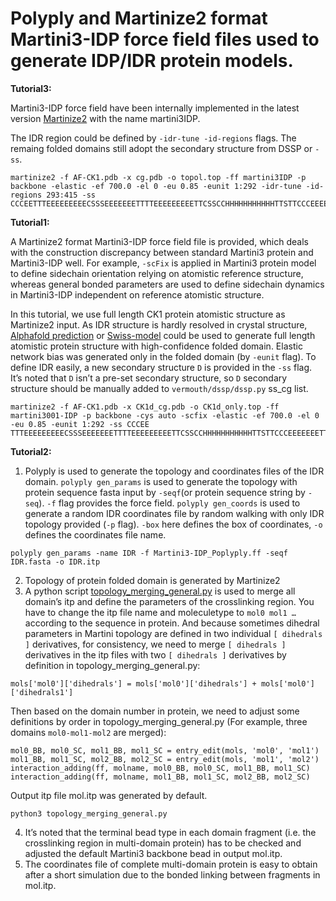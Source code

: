 # Polyply and Martinize2 format Martini3-IDP force field files used to generate IDP/IDR protein models.

**Tutorial3:**

Martini3-IDP force field have been internally implemented in the latest version [Martinize2](https://github.com/marrink-lab/vermouth-martinize) with the name martini3IDP.

The IDR region could be defined by `-idr-tune -id-regions` flags. The remaing folded domains still adopt the secondary structure from DSSP or `-ss`.
```
martinize2 -f AF-CK1.pdb -x cg.pdb -o topol.top -ff martini3IDP -p backbone -elastic -ef 700.0 -el 0 -eu 0.85 -eunit 1:292 -idr-tune -id-regions 293:415 -ss CCCEETTTEEEEEEEEECSSSEEEEEEETTTTEEEEEEEEETTCSSCCHHHHHHHHHHHTTSTTCCCEEEEEEETTEEEEEEECCCCBHHHHHHHTTTCCCHHHHHHHHHHHHHHHHHHHHTTEECCCCCGGGEEECCGGGTTCEEECCCTTCEECBCTTTCCBCCCCBSTTCCSCTTTCCHHHHTTBCCCHHHHHHHHHHHHHHHHHSSCTTSSCCCSSGGGHHHHHHHHHHHSCHHHHTTTSCHHHHHHHHHHHHSCSSCCCCHHHHHHHHHHHHHHTTCCCSCCCGGGCCCCCCCCCCCCCCCCCCCCCCCCCCCCCCCCCCCCCCCCCCCCCCCCCCCCCCCCCCCCCCCCCCCCCCCCCCCCCCCCCCCCCCCCCCCCCCCCCCCCCCCCCCCCCCCCCCCCCCCCCCCC
```

**Tutorial1:**

A Martinize2 format Martini3-IDP force field file is provided, which deals with the construction discrepancy between standard Martini3 protein and Martini3-IDP well. For example, `-scFix` is applied in Martini3 protein model to define sidechain orientation relying on atomistic reference structure, whereas general bonded parameters are used to define sidechain dynamics in Martini3-IDP independent on reference atomistic structure.

In this tutorial, we use full length CK1 protein atomistic structure as Martinize2 input. As IDR structure is hardly resolved in crystal structure, [Alphafold prediction](https://alphafold.ebi.ac.uk/) or [Swiss-model](https://swissmodel.expasy.org/) could be used to generate full length atomistic protein structure with high-confidence folded domain. Elastic network bias was generated only in the folded domain (by `-eunit` flag). To define IDR easily, a new secondary structure `D` is provided in the `-ss` flag. It’s noted that `D` isn’t a pre-set secondary structure, so `D` secondary structure should be manually added to `vermouth/dssp/dssp.py` ss_cg list.
```
martinize2 -f AF-CK1.pdb -x CK1d_cg.pdb -o CK1d_only.top -ff martini3001-IDP -p backbone -cys auto -scfix -elastic -ef 700.0 -el 0 -eu 0.85 -eunit 1:292 -ss CCCEE TTTEEEEEEEEECSSSEEEEEEETTTTEEEEEEEEETTCSSCCHHHHHHHHHHHTTSTTCCCEEEEEEETTEEEEEEECCCCBHHHHHHHTTTCCCHHHHHHHHHHHHHHHHHHHHTTEECCCCCGGGEEECCGGGTTCEEECCCTTCEECBCTTTCCBCCCCBSTTCCSCTTTCCHHHHTTBCCCHHHHHHHHHHHHHHHHHSSCTTSSCCCSSGGGHHHHHHHHHHHSCHHHHTTTSCHHHHHHHHHHHHSCSSCCCCHHHHHHHHHHHHHHTTCCCSCCCGGGCDDDDDDDDDDDDDDDDDDDDDDDDDDDDDDDDDDDDDDDDDDDDDDDDDDDDDDDDDDDDDDDDDDDDDDDDDDDDDDDDDDDDDDDDDDDDDDDDDDDDDDDDDDDDDDDDDDDDDDDDDDD
```


**Tutorial2:**

1. Polyply is used to generate the topology and coordinates files of the IDR domain. 
`polyply gen_params` is used to generate the topology with protein sequence fasta input by `-seqf`(or protein sequence string by `-seq`). `-f` flag provides the force field. `polyply gen_coords` is used to generate a random IDR coordinates file by random walking with only IDR topology provided (`-p` flag). `-box` here defines the box of coordinates, `-o` defines the coordinates file name.
```
polyply gen_params -name IDR -f Martini3-IDP_Poplyply.ff -seqf IDR.fasta -o IDR.itp
```
2. Topology of protein folded domain is generated by Martinize2 
3. A python script [topology_merging_general.py](https://github.com/Martini-Force-Field-Initiative/Martini3-IDP-parameters/blob/main/Scripts/topology_merging_general.py) is used to merge all domain’s itp and define the parameters of the crosslinking region. You have to change the itp file name and moleculetype to `mol0 mol1 …` according to the sequence in protein. And because sometimes dihedral parameters in Martini topology are defined in two individual `[ dihedrals ]` derivatives, for consistency, we need to merge `[ dihedrals ]` derivatives in the itp files with two `[ dihedrals ]` derivatives by definition in topology_merging_general.py:
```
mols['mol0']['dihedrals'] = mols['mol0']['dihedrals'] + mols['mol0']['dihedrals1']
```
Then based on the domain number in protein, we need to adjust some definitions by order in topology_merging_general.py (For example, three domains `mol0-mol1-mol2` are merged):
```
mol0_BB, mol0_SC, mol1_BB, mol1_SC = entry_edit(mols, 'mol0', 'mol1')
mol1_BB, mol1_SC, mol2_BB, mol2_SC = entry_edit(mols, 'mol1', 'mol2')
interaction_adding(ff, molname, mol0_BB, mol0_SC, mol1_BB, mol1_SC)
interaction_adding(ff, molname, mol1_BB, mol1_SC, mol2_BB, mol2_SC)
```
Output itp file mol.itp was generated by default. 
```
python3 topology_merging_general.py
```
4. It’s noted that the terminal bead type in each domain fragment (i.e. the crosslinking region in multi-domain protein) has to be checked and adjusted the default Martini3 backbone bead in output mol.itp.   
5. The coordinates file of complete multi-domain protein is easy to obtain after a short simulation due to the bonded linking between fragments in mol.itp.
